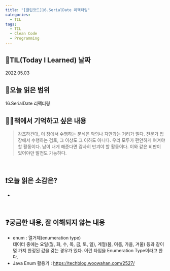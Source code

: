 ```yaml
---
title: "[클린코드]16.SerialDate 리팩터링"
categories:
  - TIL
tags:
  - TIL
  - Clean Code
  - Programming
---
```


## 📆TIL(Today I Learned) 날짜

2022.05.03

## 📑오늘 읽은 범위

16.SerialDate 리팩터링

## ✍🏻책에서 기억하고 싶은 내용

> 강조하건대, 이 장에서 수행하는 분석은 악의나 자만과는 거리가 멀다. 전문가 입장에서 수행하는 검토, 그 이상도 그 이하도 아니다. 우리 모두가 편안하게 여겨야 할 활동이다. 남이 내게 해준다면 감사히 반겨야 할 활동이다. 이와 같은 비판이 있어야만 발전도 가능하다.

<br />

## ❗오늘 읽은 소감은?

-

<br />

## ❓궁금한 내용, 잘 이해되지 않는 내용

- enum : 열거체(enumeration type)  
  데이터 중에는 요일(월, 화, 수, 목, 금, 토, 일), 계절(봄, 여름, 가을, 겨울) 등과 같이 몇 가지 한정된 값을 갖는 경우가 있다. 이런 타입을 Enumeration Type이라고 한다.
- Java Enum 활용기 : https://techblog.woowahan.com/2527/
